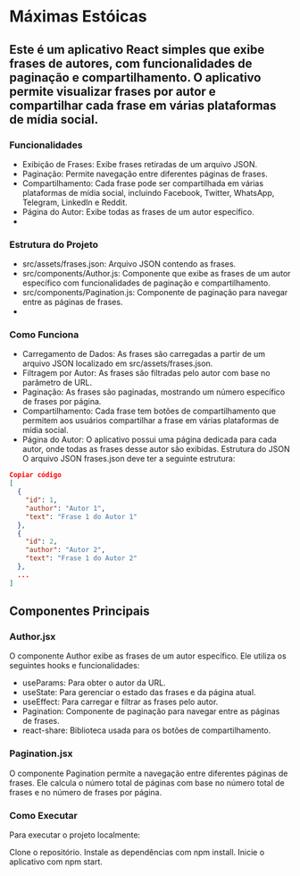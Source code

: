 # Máximas Estóicas

## Este é um aplicativo React simples que exibe frases de autores, com funcionalidades de paginação e compartilhamento. O aplicativo permite visualizar frases por autor e compartilhar cada frase em várias plataformas de mídia social.

### Funcionalidades
 - Exibição de Frases: Exibe frases retiradas de um arquivo JSON.
 - Paginação: Permite navegação entre diferentes páginas de frases.
 - Compartilhamento: Cada frase pode ser compartilhada em várias plataformas de mídia social, incluindo Facebook, Twitter, WhatsApp, Telegram, LinkedIn e Reddit.
 - Página do Autor: Exibe todas as frases de um autor específico.
 - 
### Estrutura do Projeto
 * src/assets/frases.json: Arquivo JSON contendo as frases.
 * src/components/Author.js: Componente que exibe as frases de um autor específico com funcionalidades de paginação e compartilhamento.
 * src/components/Pagination.js: Componente de paginação para navegar entre as páginas de frases.
 * 
### Como Funciona
 - Carregamento de Dados: As frases são carregadas a partir de um arquivo JSON localizado em src/assets/frases.json.
 - Filtragem por Autor: As frases são filtradas pelo autor com base no parâmetro de URL.
 - Paginação: As frases são paginadas, mostrando um número específico de frases por página.
 - Compartilhamento: Cada frase tem botões de compartilhamento que permitem aos usuários compartilhar a frase em várias plataformas de mídia social.
 - Página do Autor: O aplicativo possui uma página dedicada para cada autor, onde todas as frases desse autor são exibidas.
Estrutura do JSON
O arquivo JSON frases.json deve ter a seguinte estrutura:

```json
Copiar código
[
  {
    "id": 1,
    "author": "Autor 1",
    "text": "Frase 1 do Autor 1"
  },
  {
    "id": 2,
    "author": "Autor 2",
    "text": "Frase 1 do Autor 2"
  },
  ...
]
```
## Componentes Principais
### Author.jsx
O componente Author exibe as frases de um autor específico. Ele utiliza os seguintes hooks e funcionalidades:

 - useParams: Para obter o autor da URL.
 - useState: Para gerenciar o estado das frases e da página atual.
 - useEffect: Para carregar e filtrar as frases pelo autor.
 - Pagination: Componente de paginação para navegar entre as páginas de frases.
 - react-share: Biblioteca usada para os botões de compartilhamento.

### Pagination.jsx
O componente Pagination permite a navegação entre diferentes páginas de frases. Ele calcula o número total de páginas com base no número total de frases e no número de frases por página.

### Como Executar
Para executar o projeto localmente:

Clone o repositório.
Instale as dependências com npm install.
Inicie o aplicativo com npm start.
